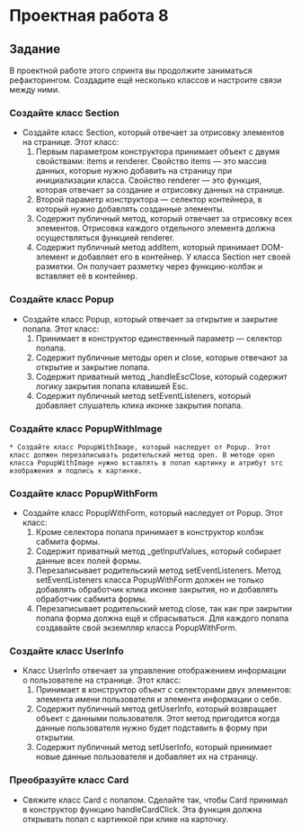 # Проектная работа 8

## Задание
В проектной работе этого спринта вы продолжите заниматься рефакторингом. Создадите ещё несколько классов и настроите связи между ними.
### Создайте класс Section
  * Создайте класс Section, который отвечает за отрисовку элементов на странице. Этот класс:
    1. Первым параметром конструктора принимает объект с двумя свойствами: items и renderer. Свойство items — это массив данных, которые нужно добавить на страницу при инициализации класса. Свойство renderer — это функция, которая отвечает за создание и отрисовку данных на странице.
    2. Второй параметр конструктора — селектор контейнера, в который нужно добавлять созданные элементы.
    3. Содержит публичный метод, который отвечает за отрисовку всех элементов. Отрисовка каждого отдельного элемента должна осуществляться функцией renderer.
    4. Содержит публичный метод addItem, который принимает DOM-элемент и добавляет его в контейнер.
  У класса Section нет своей разметки. Он получает разметку через функцию-колбэк и вставляет её в контейнер.

### Создайте класс Popup
  * Создайте класс Popup, который отвечает за открытие и закрытие попапа. Этот класс:
    1. Принимает в конструктор единственный параметр — селектор попапа.
    2. Содержит публичные методы open и close, которые отвечают за открытие и закрытие попапа.
    3. Содержит приватный метод _handleEscClose, который содержит логику закрытия попапа клавишей Esc.
    4. Содержит публичный метод setEventListeners, который добавляет слушатель клика иконке закрытия попапа.

### Создайте класс PopupWithImage
    * Создайте класс PopupWithImage, который наследует от Popup. Этот класс должен перезаписывать родительский метод open. В методе open класса PopupWithImage нужно вставлять в попап картинку и атрибут src изображения и подпись к картинке.

### Создайте класс PopupWithForm
  * Создайте класс PopupWithForm, который наследует от Popup. Этот класс:
    1. Кроме селектора попапа принимает в конструктор колбэк сабмита формы.
    2. Содержит приватный метод _getInputValues, который собирает данные всех полей формы.
    3. Перезаписывает родительский метод setEventListeners. Метод setEventListeners класса PopupWithForm должен не только добавлять обработчик клика иконке закрытия, но и добавлять обработчик сабмита формы.
    4. Перезаписывает родительский метод close, так как при закрытии попапа форма должна ещё и сбрасываться.
  Для каждого попапа создавайте свой экземпляр класса PopupWithForm.

### Создайте класс UserInfo
  * Класс UserInfo отвечает за управление отображением информации о пользователе на странице. Этот класс:
    1. Принимает в конструктор объект с селекторами двух элементов: элемента имени пользователя и элемента информации о себе.
    2. Содержит публичный метод getUserInfo, который возвращает объект с данными пользователя. Этот метод пригодится когда данные пользователя нужно будет подставить в форму при открытии.
    3. Содержит публичный метод setUserInfo, который принимает новые данные пользователя и добавляет их на страницу.

### Преобразуйте класс Card
  * Свяжите класс Card c попапом. Сделайте так, чтобы Card принимал в конструктор функцию handleCardClick. Эта функция должна открывать попап с картинкой при клике на карточку.

<!-- # Проект 4 - 5 - 6 - 7(текущий): Mesto

### Блоки
* header - здесь содержится только логотип и нижнее подчеркивание блока
* main - секция разметки основного контента
  * profile - секция с подменяемыми данными имени и описания через всплывающую форму, которая открывается при нажатии на кнопку редактирования
  * grid - секция с портфолио: фото, описание и возможность поставить лайк, также реализовано открытие popup с добавлением новой карточки с именем и картинкой и дополнительный popup с масштабированием картинок
* footer - копирайт

* popup (диалоговое окно) - находится в конце документа html, скрыто по умолчанию, открывается только при нажатии на кнопку редактирования из секции prolile, также затемняет фон всего сайта и содержит подменяемые данные этой же секции и валидацию javascript.

* popup (диалоговое окно) - находится в конце документа html, скрыто по умолчанию, открывается только при нажатии на кнопку добавления новой карточки из секции grid, также затемняет фон всего сайта и содержит заполненные placeholder_ы и валидацию javascript.

* popup (диалоговое окно) - находится в конце документа html, скрыто по умолчанию, открывается только при нажатии на изображения в карточках из секции grid для просмотра в большем масштабе, также затемняет фон всего сайта и содержит заголовок.

**Инфо**

Это небольшой проект-портфолио, созданный под разные экраны устройств, с точками перелома: 677px, 882px, 1200px.

* [Ссылки на макеты в Figma] 4-й проект: (https://www.figma.com/file/StZjf8HnoeLdiXS7dYrLAh/JavaScript.-Sprint-4)
                            5-й проект: (https://www.figma.com/file/nlYpT4VhFiwimn2YlncrcF/JavaScript.-Sprint-5?node-id=90%3A311)
                            6-й проект: (https://www.figma.com/file/XNaGNEZD5NEjeyJzAT4gMb/JavaScript.-Sprint-6)

**GitHub Pages**

* [Ссылка на проект](https://stanislav-vasilevich.github.io/mesto/)


**Технологии, новые теги и языки**
###### использовал и технологии Flex и Grid Layout для закрепления материала в прошлых (4, 5, 6) практических работах. 
##### также работа была с использованием javascript, из основного это: функции, объекты, прослушка (submit, click, keydown) при событии, а также валидация и др.
#### в этой 7-й работе я реализовал рендер карточек в секцию grid и валидацию форм с помощью классов в js, также создал под классы отдельные файлы и настроил экспорт через модули в основной файл index.js

1. [картинки подгружаются из файла Card.js]
2. Flex 
3. Grid Layout
4. теги <form>
5. язык javascript в отдельном файле js/index.js для реализации диалоговых окон в секциях: profile и grid
6. язык javascript в отдельном файле js/FormValidator.js для реализации валидации форм 
7. язык javascript в отдельном файле js/Card.js для реализации карточек в секцию grid -->

